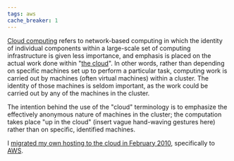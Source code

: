 ```yaml
---
tags: aws
cache_breaker: 1
---
```


[Cloud computing](/wiki/Cloud_computing) refers to network-based computing in which the identity of individual components within a large-scale set of computing infrastructure is given less importance, and emphasis is placed on the actual work done within "[the cloud](/wiki/the_cloud)". In other words, rather than depending on specific machines set up to perform a particular task, computing work is carried out by machines (often virtual machines) within a cluster. The identity of those machines is seldom important, as the work could be carried out by any of the machines in the cluster.

The intention behind the use of the "cloud" terminology is to emphasize the effectively anonymous nature of machines in the cluster; the computation takes place "up in the cloud" (insert vague hand-waving gestures here) rather than on specific, identified machines.

I [migrated my own hosting to the cloud in February 2010](/blog/server-migration-now-complete), specifically to [AWS](/wiki/AWS).
